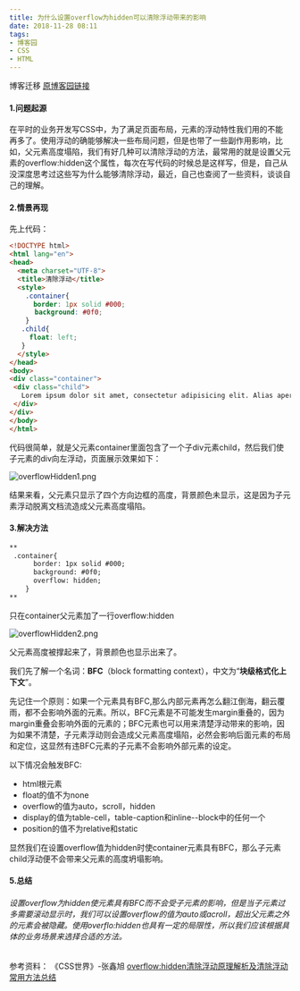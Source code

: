```yaml
---
title: 为什么设置overflow为hidden可以清除浮动带来的影响
date: 2018-11-28 08:11
tags:
- 博客园
- CSS
- HTML
---
```


博客迁移 [原博客园链接](https://www.cnblogs.com/peerless1029/p/10029959.html)

#### 1.问题起源　　

在平时的业务开发写CSS中，为了满足页面布局，元素的浮动特性我们用的不能再多了。使用浮动的确能够解决一些布局问题，但是也带了一些副作用影响，比如，父元素高度塌陷，我们有好几种可以清除浮动的方法，最常用的就是设置父元素的overflow:hidden这个属性，每次在写代码的时候总是这样写，但是，自己从没深度思考过这些写为什么能够清除浮动，最近，自己也查阅了一些资料，谈谈自己的理解。
<!--more-->
#### 2.情景再现

先上代码：
~~~html
<!DOCTYPE html>
<html lang="en">
<head>
  <meta charset="UTF-8">
  <title>清除浮动</title>
  <style>
    .container{
      border: 1px solid #000;
　　   background: #0f0;
    }
   .child{
     float: left;
   }
  </style>
</head>
<body>
<div class="container">
 <div class="child">
   Lorem ipsum dolor sit amet, consectetur adipisicing elit. Alias aperiam dolorem eligendi laudantium libero magnam magni numquam voluptas voluptatem voluptatibus? Consequuntur delectus dolorem esse explicabo minus neque non quaerat voluptatum!
 </div>
</div>
</body>
</html>
~~~
代码很简单，就是父元素container里面包含了一个子div元素child，然后我们使子元素的div向左浮动，页面展示效果如下：

![overflowHidden1.png](https://i.loli.net/2019/10/20/hlunfBr3Ze2WgYG.png)

结果来看，父元素只显示了四个方向边框的高度，背景颜色未显示，这是因为子元素浮动脱离文档流造成父元素高度塌陷。

#### 3.解决方法
~~~html
**
 .container{
      border: 1px solid #000;
      background: #0f0;
      overflow: hidden;
    }
**
~~~
只在container父元素加了一行overflow:hidden

![overflowHidden2.png](https://i.loli.net/2019/10/20/3sVB9hMyL1fezQm.png)

父元素高度被撑起来了，背景颜色也显示出来了。

我们先了解一个名词：**BFC**（block formatting context），中文为“**块级格式化上下文**”。

先记住一个原则：如果一个元素具有BFC,那么内部元素再怎么翻江倒海，翻云覆雨，都不会影响外面的元素。所以，BFC元素是不可能发生margin重叠的，因为margin重叠会影响外面的元素的；BFC元素也可以用来清楚浮动带来的影响，因为如果不清楚，子元素浮动则会造成父元素高度塌陷，必然会影响后面元素的布局和定位，这显然有违BFC元素的子元素不会影响外部元素的设定。

以下情况会触发BFC:

- html根元素
- float的值不为none
- overflow的值为auto，scroll，hidden
- display的值为table-cell，table-caption和inline--block中的任何一个
- position的值不为relative和static

显然我们在设置overflow值为hidden时使container元素具有BFC，那么子元素child浮动便不会带来父元素的高度坍塌影响。

#### 5.总结

###### 设置overflow为hidden使元素具有BFC而不会受子元素的影响，但是当子元素过多需要滚动显示时，我们可以设置overflow的值为auto或acroll，超出父元素之外的元素会被隐藏。使用overflo:hidden也具有一定的局限性，所以我们应该根据具体的业务场景来选择合适的方法。

参考资料：
《CSS世界》-张鑫旭
[overflow:hidden清除浮动原理解析及清除浮动常用方法总结](https://www.cnblogs.com/luoqian/p/5987788.html)